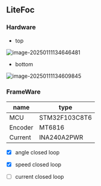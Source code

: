 ## LiteFoc

### Hardware

- top

![image-20250111134646481](G:\Dev\STM32_Dev\LiteFoc\doc\top.png)

- bottom

![image-20250111134609845](G:\Dev\STM32_Dev\LiteFoc\doc\bottom.png)

### FrameWare

| name    | type          |
| ------- | ------------- |
| MCU     | STM32F103C8T6 |
| Encoder | MT6816        |
| Current | INA240A2PWR   |

- [x] angle closed loop
- [x] speed closed loop
- [ ] current closed loop

 